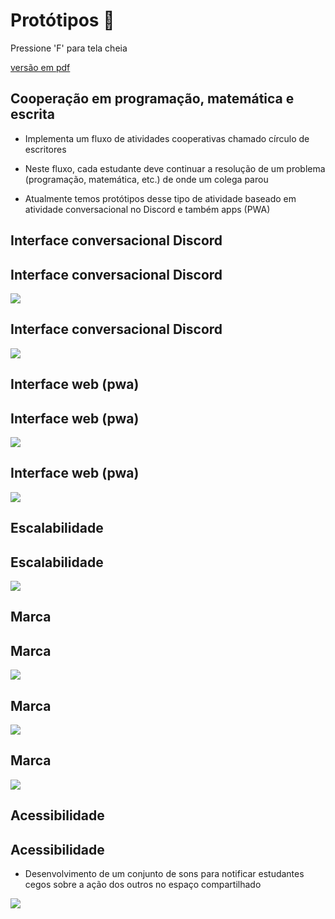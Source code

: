 <!-- .slide:  data-background-opacity="0.1" data-background-image="https://media.itpro.co.uk/image/upload/v1570816546/itpro/2019/02/software_shutterstock_1290773869.jpg" 
data-transition="convex"  -->
# Protótipos 🚀
<!-- .element: style="margin-bottom:100px; font-size: 50px; color:white; font-family: Marker Felt;" -->

Pressione 'F' para tela cheia
<!-- .element: style="font-size: small; color:white;" -->

[versão em pdf](?print-pdf)
<!-- .element: style="font-size: small;" -->


<!-- .slide: data-background="#185449" data-transition="convex"  -->
## Cooperação em programação, matemática e escrita
<!-- .element: style="margin-bottom:50px; font-size: 40px; font-family: Marker Felt; color:#F5F5F5" -->

* Implementa um fluxo de atividades cooperativas chamado círculo de escritores
<!-- .element: style="margin-bottom:50px; font-size: 23px; font-family: arial; color:#F5F5F5" -->

* Neste fluxo, cada estudante deve continuar a resolução de um problema (programação, matemática, etc.) de onde um colega parou
<!-- .element: style="margin-bottom:50px; font-size: 23px; font-family: arial; color:#F5F5F5" -->

* Atualmente temos protótipos desse tipo de atividade baseado em atividade conversacional no Discord e também apps (PWA)
<!-- .element: style="margin-bottom:50px; font-size: 23px; font-family: arial; color:#F5F5F5" -->




<!-- .slide: data-background="#185449" data-transition="convex"  -->
## Interface conversacional Discord
<!-- .element: style="margin-bottom:50px; font-size: 40px; font-family: Marker Felt; color:#F5F5F5" -->


<!-- .slide: data-background="#185449" data-transition="convex"  -->
## Interface conversacional Discord
<!-- .element: style="margin-bottom:50px; font-size: 40px; font-family: Marker Felt; color:#F5F5F5" -->

![](img/Discord.png)
<!-- .element: style="height: 400px; margin-top: 50px" -->


<!-- .slide: data-background="#185449" data-transition="convex"  -->
## Interface conversacional Discord
<!-- .element: style="margin-bottom:50px; font-size: 40px; font-family: Marker Felt; color:#F5F5F5" -->

![](img/Blockly.png)
<!-- .element: style="height: 400px; margin-top: 50px" -->



<!-- .slide: data-background="#185449" data-transition="convex"  -->
## Interface web (pwa)
<!-- .element: style="margin-bottom:50px; font-size: 40px; font-family: Marker Felt; color:#F5F5F5" -->


<!-- .slide: data-background="#185449" data-transition="convex"  -->
## Interface web (pwa)
<!-- .element: style="margin-bottom:50px; font-size: 40px; font-family: Marker Felt; color:#F5F5F5" -->

![](img/Light.png)
<!-- .element: style="height: 500px; margin-top: 50px" -->


<!-- .slide: data-background="#185449" data-transition="convex"  -->
## Interface web (pwa)
<!-- .element: style="margin-bottom:50px; font-size: 40px; font-family: Marker Felt; color:#F5F5F5" -->

![](img/Dark.png)
<!-- .element: style="height: 500px; margin-top: 50px" -->



<!-- .slide: data-background="#185449" data-transition="convex"  -->
## Escalabilidade
<!-- .element: style="margin-bottom:50px; font-size: 40px; font-family: Marker Felt; color:#F5F5F5" -->


<!-- .slide: data-background="#185449" data-transition="convex"  -->
## Escalabilidade
<!-- .element: style="margin-bottom:50px; font-size: 40px; font-family: Marker Felt; color:#F5F5F5" -->

![](img/Services.png)
<!-- .element: style="height: 400px; margin-top: 50px" -->



<!-- .slide: data-background="#185449" data-transition="convex"  -->
## Marca
<!-- .element: style="margin-bottom:50px; font-size: 40px; font-family: Marker Felt; color:#F5F5F5" -->


<!-- .slide: data-background="#185449" data-transition="convex"  -->
## Marca
<!-- .element: style="margin-bottom:50px; font-size: 40px; font-family: Marker Felt; color:#F5F5F5" -->

![](img/icon1.png)
<!-- .element: style="height: 400px; margin-top: 0px; background-color: #F2FAF3;" -->


<!-- .slide: data-background="#185449" data-transition="convex"  -->
## Marca
<!-- .element: style="margin-bottom:50px; font-size: 40px; font-family: Marker Felt; color:#F5F5F5" -->

![](img/icon3.png)
<!-- .element: style="height: 400px; margin-top: 0px; background-color: #F2FAF3;" -->


<!-- .slide: data-background="#185449" data-transition="convex"  -->
## Marca
<!-- .element: style="margin-bottom:50px; font-size: 40px; font-family: Marker Felt; color:#F5F5F5" -->

![](img/icon2.png)
<!-- .element: style="height: 400px; margin-top: 0px; background-color: #F2FAF3;" -->



<!-- .slide: data-background="#185449" data-transition="convex"  -->
## Acessibilidade
<!-- .element: style="margin-bottom:50px; font-size: 40px; font-family: Marker Felt; color:#F5F5F5" -->


<!-- .slide: data-background="#185449" data-transition="convex"  -->
## Acessibilidade
<!-- .element: style="margin-bottom:50px; font-size: 40px; font-family: Marker Felt; color:#F5F5F5" -->

* Desenvolvimento de um conjunto de sons para notificar estudantes cegos sobre a ação dos outros no espaço compartilhado
<!-- .element: style="margin-bottom:30px; font-size: 23px; font-family: arial; color:#F5F5F5" -->

![](img/Audio.png)
<!-- .element: style="height: 400px; margin-top: 50px" -->